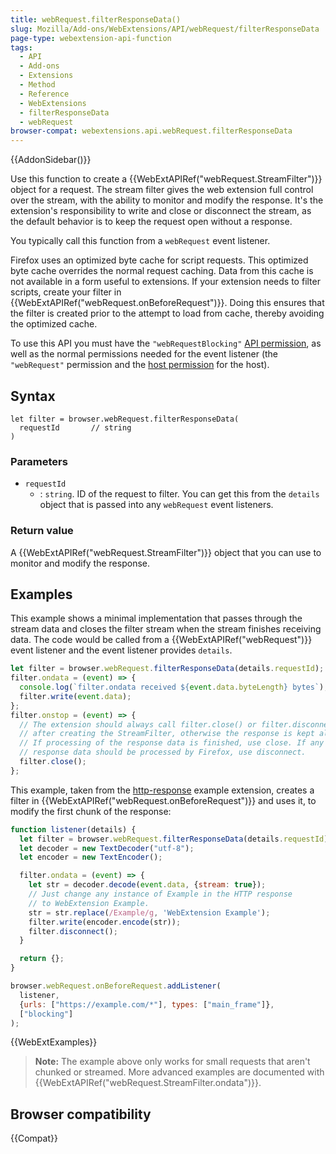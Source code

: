 ```yaml
---
title: webRequest.filterResponseData()
slug: Mozilla/Add-ons/WebExtensions/API/webRequest/filterResponseData
page-type: webextension-api-function
tags:
  - API
  - Add-ons
  - Extensions
  - Method
  - Reference
  - WebExtensions
  - filterResponseData
  - webRequest
browser-compat: webextensions.api.webRequest.filterResponseData
---
```


{{AddonSidebar()}}

Use this function to create a {{WebExtAPIRef("webRequest.StreamFilter")}} object for a request. The stream filter gives the web extension full control over the stream, with the ability to monitor and modify the response. It's the extension's responsibility to write and close or disconnect the stream, as the default behavior is to keep the request open without a response.

You typically call this function from a `webRequest` event listener.

Firefox uses an optimized byte cache for script requests. This optimized byte cache overrides the normal request caching. Data from this cache is not available in a form useful to extensions. If your extension needs to filter scripts, create your filter in {{WebExtAPIRef("webRequest.onBeforeRequest")}}. Doing this ensures that the filter is created prior to the attempt to load from cache, thereby avoiding the optimized cache.

To use this API you must have the `"webRequestBlocking"` [API permission](/en-US/docs/Mozilla/Add-ons/WebExtensions/manifest.json/permissions#api_permissions), as well as the normal permissions needed for the event listener (the `"webRequest"` permission and the [host permission](/en-US/docs/Mozilla/Add-ons/WebExtensions/manifest.json/permissions#host_permissions) for the host).

## Syntax

```js-nolint
let filter = browser.webRequest.filterResponseData(
  requestId       // string
)
```

### Parameters

- `requestId`
  - : `string`. ID of the request to filter. You can get this from the `details` object that is passed into any `webRequest` event listeners.

### Return value

A {{WebExtAPIRef("webRequest.StreamFilter")}} object that you can use to monitor and modify the response.

## Examples

This example shows a minimal implementation that passes through the stream data and closes the filter stream when the stream finishes receiving data. The code would be called from a {{WebExtAPIRef("webRequest")}} event listener and the event listener provides `details`.

```js
let filter = browser.webRequest.filterResponseData(details.requestId);
filter.ondata = (event) => {
  console.log(`filter.ondata received ${event.data.byteLength} bytes`);
  filter.write(event.data);
};
filter.onstop = (event) => {
  // The extension should always call filter.close() or filter.disconnect()
  // after creating the StreamFilter, otherwise the response is kept alive forever.
  // If processing of the response data is finished, use close. If any remaining
  // response data should be processed by Firefox, use disconnect.
  filter.close();
};
```

This example, taken from the [http-response](https://github.com/mdn/webextensions-examples/tree/master/http-response) example extension, creates a filter in {{WebExtAPIRef("webRequest.onBeforeRequest")}} and uses it, to modify the first chunk of the response:

```js
function listener(details) {
  let filter = browser.webRequest.filterResponseData(details.requestId);
  let decoder = new TextDecoder("utf-8");
  let encoder = new TextEncoder();

  filter.ondata = (event) => {
    let str = decoder.decode(event.data, {stream: true});
    // Just change any instance of Example in the HTTP response
    // to WebExtension Example.
    str = str.replace(/Example/g, 'WebExtension Example');
    filter.write(encoder.encode(str));
    filter.disconnect();
  }

  return {};
}

browser.webRequest.onBeforeRequest.addListener(
  listener,
  {urls: ["https://example.com/*"], types: ["main_frame"]},
  ["blocking"]
);
```

{{WebExtExamples}}

> **Note:** The example above only works for small requests that aren't chunked or streamed. More advanced examples are documented with {{WebExtAPIRef("webRequest.StreamFilter.ondata")}}.

## Browser compatibility

{{Compat}}
